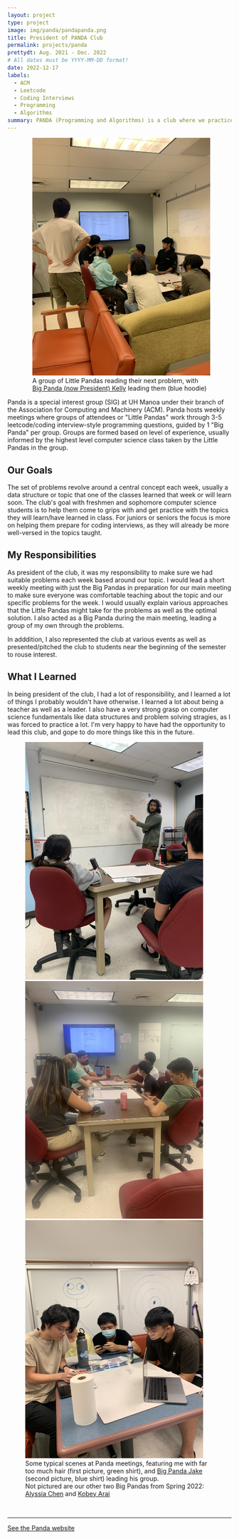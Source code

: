 ```yaml
---
layout: project
type: project
image: img/panda/pandapanda.png
title: President of PANDA Club
permalink: projects/panda
prettydt: Aug. 2021 - Dec. 2022
# All dates must be YYYY-MM-DD format!
date: 2022-12-17
labels:
  - ACM
  - Leetcode
  - Coding Interviews
  - Programming
  - Algorithms
summary: PANDA (Programming and Algorithms) is a club where we practice coding problems during weekly meetings.
---
```


<figure class="figure float-end">
  <img width="400px" style="padding-left: 1rem" class="figure-img img-fluid img-responsive" src="../img/panda/panda-kelly.jpg">
  <figcaption style="padding-left: 1rem" class="figure-caption">A group of Little Pandas reading their next problem, with <br><a href="https://hwangkyh.github.io/">Big Panda (now President) Kelly</a> leading them (blue hoodie)</figcaption>
</figure>

Panda is a special interest group (SIG) at UH Manoa under their branch of the Association for Computing and Machinery (ACM). Panda hosts weekly meetings where groups of attendees or "Little Pandas" work through 3-5 leetcode/coding interview-style programming questions, guided by 1 "Big Panda" per group. Groups are formed based on level of experience, usually informed by the highest level computer science class taken by the Little Pandas in the group. 

## Our Goals

The set of problems revolve around a central concept each week, usually a data structure or topic that one of the classes learned that week or will learn soon. The club's goal with freshmen and sophomore computer science students is to help them come to grips with and get practice with the topics they will learn/have learned in class. For juniors or seniors the focus is more on helping them prepare for coding interviews, as they will already be more well-versed in the topics taught.

## My Responsibilities

As president of the club, it was my responsibility to make sure we had suitable problems each week based around our topic. I would lead a short weekly meeting with just the Big Pandas in preparation for our main meeting to make sure everyone was comfortable teaching about the topic and our specific problems for the week. I would usually explain various approaches that the Little Pandas might take for the problems as well as the optimal solution. I also acted as a Big Panda during the main meeting, leading a group of my own through the problems.

In adddition, I also represented the club at various events as well as presented/pitched the club to students near the beginning of the semester to rouse interest. 

## What I Learned

In being president of the club, I had a lot of responsibility, and I learned a lot of things I probably wouldn't have otherwise. I learned a lot about being a teacher as well as a leader. I also have a very strong grasp on computer science fundamentals like data structures and problem solving stragies, as I was forced to practice a lot. I'm very happy to have had the opportunity to lead this club, and gope to do more things like this in the future.


<figure class="figure">
  <img style="max-width: 33%; min-width: 400px" class="figure-img img-fluid img-responsive rounded" src="../img/panda/panda-me.jpg">
  <img style="max-width: 33%; min-width: 400px" class="figure-img img-fluid img-responsive rounded" src="../img/panda/panda-jake.jpg">
  <img style="max-width: 33%; min-width: 400px" class="figure-img img-fluid img-responsive rounded" src="../img/panda/little-pandas.jpg">
  <figcaption class="figure-caption text-center">Some typical scenes at Panda meetings, featuring me with far too much hair (first picture, green shirt), and <a href="https://jakehardy95.github.io/">Big Panda Jake</a> (second picture, blue shirt) leading his group. <br>Not pictured are our other two Big Pandas from Spring 2022: <a href="https://alyssia-chen.github.io/">Alyssia Chen</a> and <a href="http://kobeyarai.com/">Kobey Arai</a></figcaption>
</figure>

<br>
<hr>
<p class="text-center">
<a href="https://acmanoa.github.io/panda/">See the Panda website</a>
</p>

